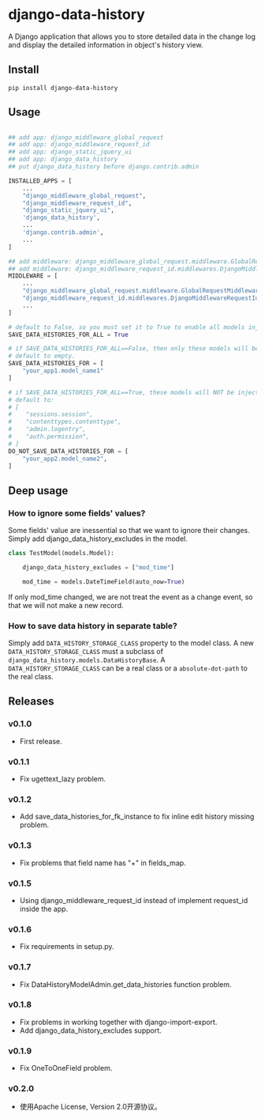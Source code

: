 # django-data-history

A Django application that allows you to store detailed data in the change log and display the detailed information in object's history view.

## Install

```shell
pip install django-data-history
```

## Usage

```python

## add app: django_middleware_global_request
## add app: django_middleware_request_id
## add app: django_static_jquery_ui
## add app: django_data_history
## put django_data_history before django.contrib.admin

INSTALLED_APPS = [
    ...
    "django_middleware_global_request",
    "django_middleware_request_id",
    "django_static_jquery_ui",
    'django_data_history',
    ...
    'django.contrib.admin',
    ...
]

## add middleware: django_middleware_global_request.middleware.GlobalRequestMiddleware
## add middleware: django_middleware_request_id.middlewares.DjangoMiddlewareRequestId
MIDDLEWARE = [
    ...
    "django_middleware_global_request.middleware.GlobalRequestMiddleware",
    "django_middleware_request_id.middlewares.DjangoMiddlewareRequestId",
    ...
]

# default to False, so you must set it to True to enable all models injection.
SAVE_DATA_HISTORIES_FOR_ALL = True 

# if SAVE_DATA_HISTORIES_FOR_ALL==False, then only these models will be injected.
# default to empty.
SAVE_DATA_HISTORIES_FOR = [
    "your_app1.model_name1"
]

# if SAVE_DATA_HISTORIES_FOR_ALL==True, these models will NOT be injected.
# default to:
# [
#    "sessions.session",
#    "contenttypes.contenttype",
#    "admin.logentry",
#    "auth.permission",
# ]
DO_NOT_SAVE_DATA_HISTORIES_FOR = [
    "your_app2.model_name2",
]

```

## Deep usage

### How to ignore some fields' values?

Some fields' value are inessential so that we want to ignore their changes.
Simply add django_data_history_excludes in the model.

```python
class TestModel(models.Model):

    django_data_history_excludes = ["mod_time"]

    mod_time = models.DateTimeField(auto_now=True)
```

If only mod_time changed, we are not treat the event as a change event, so that we will not make a new record.

### How to save data history in separate table?

Simply add `DATA_HISTORY_STORAGE_CLASS` property to the model class.
A new `DATA_HISTORY_STORAGE_CLASS` must a subclass of `django_data_history.models.DataHistoryBase`.
A `DATA_HISTORY_STORAGE_CLASS` can be a real class or a `absolute-dot-path` to the real class.

### 


## Releases

### v0.1.0

- First release.

### v0.1.1

- Fix ugettext_lazy problem.

### v0.1.2

- Add save_data_histories_for_fk_instance to fix inline edit history missing problem.

### v0.1.3

- Fix problems that field name has "+" in fields_map.

### v0.1.5

- Using django_middleware_request_id instead of implement request_id inside the app.

### v0.1.6

- Fix requirements in setup.py.

### v0.1.7

- Fix DataHistoryModelAdmin.get_data_histories function problem.

### v0.1.8

- Fix problems in working together with django-import-export.
- Add django_data_history_excludes support.

### v0.1.9

- Fix OneToOneField problem.

### v0.2.0

- 使用Apache License, Version 2.0开源协议。
